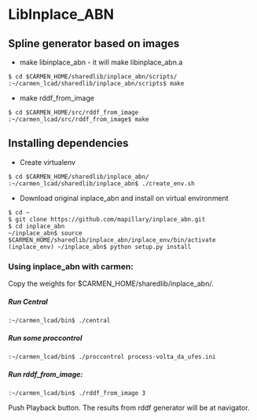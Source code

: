 # LibInplace_ABN

## Spline generator based on images

* make libinplace_abn - it will make libinplace_abn.a
```
$ cd $CARMEN_HOME/sharedlib/inplace_abn/scripts/ 
:~/carmen_lcad/sharedlib/inplace_abn/scripts$ make
```

* make rddf_from_image
```
$ cd $CARMEN_HOME/src/rddf_from_image
:~/carmen_lcad/src/rddf_from_image$ make
```

## Installing dependencies

* Create virtualenv
```
$ cd $CARMEN_HOME/sharedlib/inplace_abn/ 
:~/carmen_lcad/sharedlib/inplace_abn$ ./create_env.sh
```

* Download original inplace_abn and install on virtual environment
```
$ cd ~
$ git clone https://github.com/mapillary/inplace_abn.git
$ cd inplace_abn
~/inplace_abn$ source $CARMEN_HOME/sharedlib/inplace_abn/inplace_env/bin/activate
(inplace_env) ~/inplace_abn$ python setup.py install
```

### Using inplace_abn with carmen:

Copy the weights for $CARMEN_HOME/sharedlib/inplace_abn/.

##### Run Central
```
:~/carmen_lcad/bin$ ./central
```

##### Run some proccontrol
```
:~/carmen_lcad/bin$ ./proccontrol process-volta_da_ufes.ini
```

##### Run rddf_from_image:
```
:~/carmen_lcad/bin$ ./rddf_from_image 3
```

Push Playback button. The results from rddf generator will be at navigator.
